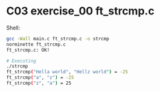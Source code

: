 # C03 exercise_00 ft_strcmp.c

Shell:
```bash
gcc -Wall main.c ft_strcmp.c -o strcmp
norminette ft_strcmp.c
ft_strcmp.c: OK!

# Executing
./strcmp
ft_strcmp("Hella world", "Hellz world") = -25
ft_strcmp("a", "z") = -25
ft_strcmp("z", "a") = 25
```
